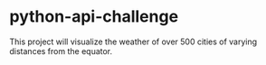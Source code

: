 # python-api-challenge
This project will visualize the weather of over 500 cities of varying distances from the equator.
